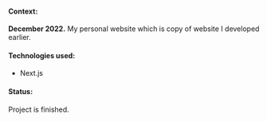 #### Context:
__December 2022.__ My personal website which is copy of website I developed earlier.

#### Technologies used:
- Next.js

#### Status:
Project is finished.
